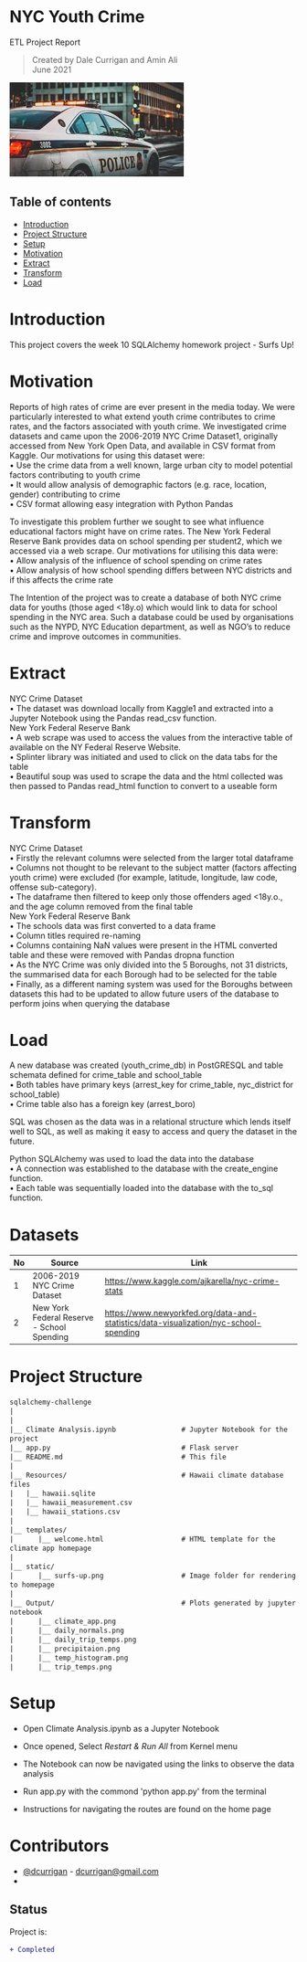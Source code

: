 # NYC Youth Crime
ETL Project Report

> Created by Dale Currigan and Amin Ali  
> June 2021  
  
![ETL](/Resources/crime.jpg)    

## Table of contents  
* [Introduction](#Project-Intro)  
* [Project Structure](#Project-Structure)  
* [Setup](#Setup)  
* [Motivation](#Motivation)  
* [Extract](#Extract)  
* [Transform](#Tranform)
* [Load](#Load)   

# Introduction
This project covers the week 10 SQLAlchemy homework project - Surfs Up!  
    
# Motivation  
  
Reports of high rates of crime are ever present in the media today. We were particularly interested to what extend youth crime contributes to crime rates, and the factors associated with youth crime. We investigated crime datasets and came upon the 2006-2019 NYC Crime Dataset1, originally accessed from New York Open Data, and available in CSV format from Kaggle. Our motivations for using this dataset were:  
•	Use the crime data from a well known, large urban city to model potential factors contributing to youth crime  
•	It would allow analysis of demographic factors (e.g. race, location, gender) contributing to crime  
•	CSV format allowing easy integration with Python Pandas  
  
To investigate this problem further we sought to see what influence educational factors might have on crime rates. The New York Federal Reserve Bank provides data on school spending per student2, which we accessed via a web scrape. Our motivations for utilising this data were:  
•	Allow analysis of the influence of school spending on crime rates  
•	Allow analysis of how school spending differs between NYC districts and if this affects the crime rate  
  
The Intention of the project was to create a database of both NYC crime data for youths (those aged <18y.o) which would link to data for school spending in the NYC area. Such a database could be used by organisations such as the NYPD, NYC Education department, as well as NGO’s to reduce crime and improve outcomes in communities.   
  
  

# Extract  
NYC Crime Dataset  
•	The dataset was download locally from Kaggle1 and extracted into a Jupyter Notebook using the Pandas read_csv function.   
New York Federal Reserve Bank   
•	A web scrape was used to access the values from the interactive table of available on the NY Federal Reserve Website.  
•	Splinter library was initiated and used to click on the data tabs for the table   
•	Beautiful soup was used to scrape the data and the html collected was then passed to Pandas read_html function to convert to a useable form  
  
  
# Transform  
NYC Crime Dataset  
•	Firstly the relevant columns were selected from the larger total dataframe  
•	Columns not thought to be relevant to the subject matter (factors affecting youth crime) were excluded (for example, latitude, longitude, law code, offense sub-category).  
•	The dataframe then filtered to keep only those offenders aged <18y.o., and the age column removed from the final table  
New York Federal Reserve Bank  
•	The schools data was first converted to a data frame  
•	Column titles required re-naming  
•	Columns containing NaN values were present in the HTML converted table and these were removed with Pandas dropna function  
•	As the NYC Crime was only divided into the 5 Boroughs, not 31 districts, the summarised data for each Borough had to be selected for the table   
•	Finally, as a different naming system was used for the Boroughs between datasets this had to be updated to allow future users of the database to perform joins when querying  the database  

  
# Load    
A new database was created (youth_crime_db) in PostGRESQL and table schemata defined for crime_table and school_table   
•	Both tables have primary keys (arrest_key for crime_table, nyc_district for school_table)  
•	Crime table also has a foreign key (arrest_boro)  

SQL was chosen as the data was in a relational structure which lends itself well to SQL, as well as making it easy to access and query the dataset in the future.  

Python SQLAlchemy was used to load the data into the database  
•	A connection was established to the database with the create_engine function.   
•	Each table was sequentially loaded into the database with the to_sql function.   

# Datasets 

|No|Source|Link|
|-|-|-|
|1|2006-2019 NYC Crime Dataset         |https://www.kaggle.com/ajkarella/nyc-crime-stats| 
|2|New York Federal Reserve - School Spending |https://www.newyorkfed.org/data-and-statistics/data-visualization/nyc-school-spending|
 
  
  
# Project Structure  
```
sqlalchemy-challenge   
|  
|    
|__ Climate Analysis.ipynb                # Jupyter Notebook for the project
|__ app.py                                # Flask server 
|__ README.md                             # This file 
|
|__ Resources/                            # Hawaii climate database files  
|   |__ hawaii.sqlite                    
|   |__ hawaii_measurement.csv 
|   |__ hawaii_stations.csv
|
|__ templates/     
|      |__ welcome.html                   # HTML template for the climate app homepage  
|
|__ static/     
|      |__ surfs-up.png                   # Image folder for rendering to homepage   
|     
|__ Output/                               # Plots generated by jupyter notebook   
|      |__ climate_app.png
|      |__ daily_normals.png
|      |__ daily_trip_temps.png
|      |__ precipitaion.png
|      |__ temp_histogram.png
|      |__ trip_temps.png
``` 
  
# Setup 
  
* Open Climate Analysis.ipynb as a Jupyter Notebook  
* Once opened, Select *Restart & Run All* from Kernel menu  
* The Notebook can now be navigated using the links to observe the data analysis  
  
* Run app.py with the commond 'python app.py' from the terminal
* Instructions for navigating the routes are found on the home page   



# Contributors  
- [@dcurrigan](https://github.com/dcurrigan) - <dcurrigan@gmail.com>
- 


## Status
Project is: 
````diff 
+ Completed
````
